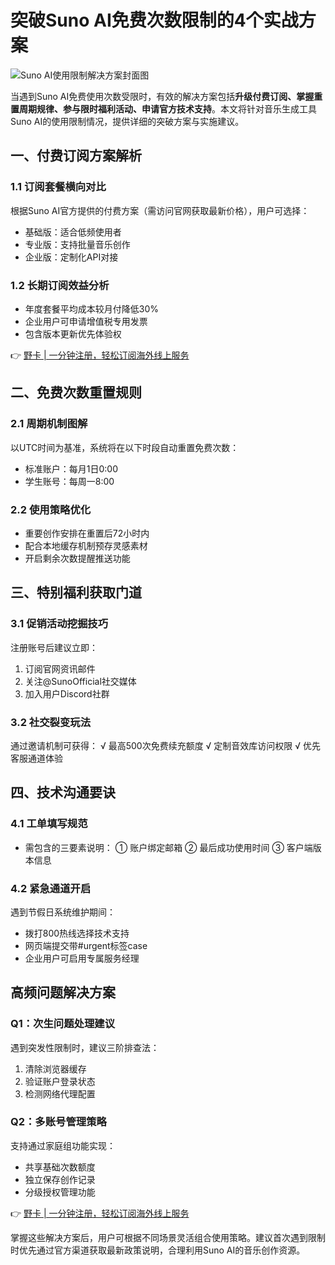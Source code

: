# 突破Suno AI免费次数限制的4个实战方案

![Suno AI使用限制解决方案封面图](https://bbtdd.com/wp-content/uploads/img/886006439091.webp)

当遇到Suno AI免费使用次数受限时，有效的解决方案包括**升级付费订阅、掌握重置周期规律、参与限时福利活动、申请官方技术支持**。本文将针对音乐生成工具Suno AI的使用限制情况，提供详细的突破方案与实施建议。

## 一、付费订阅方案解析
### 1.1 订阅套餐横向对比
根据Suno AI官方提供的付费方案（需访问官网获取最新价格），用户可选择：
- 基础版：适合低频使用者
- 专业版：支持批量音乐创作
- 企业版：定制化API对接

### 1.2 长期订阅效益分析
- 年度套餐平均成本较月付降低30%
- 企业用户可申请增值税专用发票
- 包含版本更新优先体验权

👉 [野卡 | 一分钟注册，轻松订阅海外线上服务](https://bbtdd.com/yeka)

## 二、免费次数重置规则
### 2.1 周期机制图解
以UTC时间为基准，系统将在以下时段自动重置免费次数：
- 标准账户：每月1日0:00
- 学生账号：每周一8:00

### 2.2 使用策略优化
- 重要创作安排在重置后72小时内
- 配合本地缓存机制预存灵感素材
- 开启剩余次数提醒推送功能

## 三、特别福利获取门道
### 3.1 促销活动挖掘技巧
注册账号后建议立即：
1. 订阅官网资讯邮件
2. 关注@SunoOfficial社交媒体
3. 加入用户Discord社群

### 3.2 社交裂变玩法
通过邀请机制可获得：
√ 最高500次免费续充额度
√ 定制音效库访问权限
√ 优先客服通道体验

## 四、技术沟通要诀
### 4.1 工单填写规范
- 需包含的三要素说明：
  ① 账户绑定邮箱
  ② 最后成功使用时间
  ③ 客户端版本信息

### 4.2 紧急通道开启
遇到节假日系统维护期间：
- 拨打800热线选择技术支持
- 网页端提交带#urgent标签case
- 企业用户可启用专属服务经理

## 高频问题解决方案
### Q1：次生问题处理建议
遇到突发性限制时，建议三阶排查法：
1. 清除浏览器缓存
2. 验证账户登录状态
3. 检测网络代理配置

### Q2：多账号管理策略
支持通过家庭组功能实现：
- 共享基础次数额度
- 独立保存创作记录
- 分级授权管理功能

👉 [野卡 | 一分钟注册，轻松订阅海外线上服务](https://bbtdd.com/yeka)

掌握这些解决方案后，用户可根据不同场景灵活组合使用策略。建议首次遇到限制时优先通过官方渠道获取最新政策说明，合理利用Suno AI的音乐创作资源。